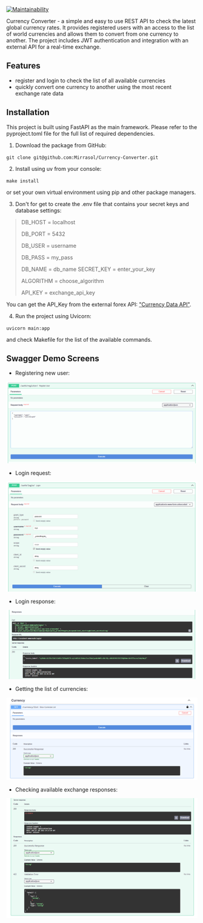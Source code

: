 [![Maintainability](https://api.codeclimate.com/v1/badges/ed619f783e5a0091eff0/maintainability)](https://codeclimate.com/github/Mirrasol/curr-api/maintainability)


Currency Converter - a simple and easy to use REST API to check the latest global currency rates. It provides registered users with an access to the list of world currencies and allows them to convert from one currency to another. The project includes JWT authentication and integration with an external API for a real-time exchange.

## Features

  - register and login to check the list of all available currencies
  - quickly convert one currency to another using the most recent exchange rate data

## Installation

This project is built using FastAPI as the main framework. Please refer to the pyproject.toml file for the full list of required dependencies.

1) Download the package from GitHub:

`git clone git@github.com:Mirrasol/Currency-Converter.git`

2) Install using uv from your console:

`make install`

or set your own virtual environment using pip and other package managers.

3) Don't for get to create the .env file that contains your secret keys and database settings:

>DB_HOST = localhost
>
>DB_PORT = 5432
>
>DB_USER = username
>
>DB_PASS = my_pass
>
>DB_NAME = db_name
> SECRET_KEY = enter_your_key 
>
> ALGORITHM = choose_algorithm 
>
> API_KEY = exchange_api_key 

You can get the API_Key from the external forex API: ["Currency Data API"](https://apilayer.com/marketplace/currency_data-api`).

4) Run the project using Uvicorn:

`uvicorn main:app`

and check Makefile for the list of the available commands.

## Swagger Demo Screens

- Registering new user:

![](/img/5_add_new_user.png)

-  Login request:

![](/img/1_login_data.png)

- Login response:

![](/img/2_login_response.png)

- Getting the list of currencies:

![](/img/3_currency_list.png)

- Checking available exchange responses:

![](/img/4_exchange_responses.png)